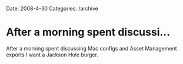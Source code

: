 Date: 2008-4-30
Categories: /archive

# After a morning spent discussi...

After a morning spent discussing Mac configs and Asset Management exports I want a Jackson Hole burger.
